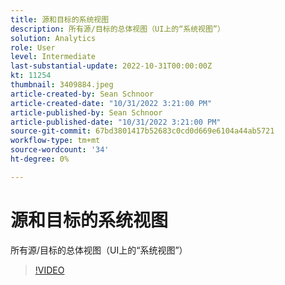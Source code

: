 ```yaml
---
title: 源和目标的系统视图
description: 所有源/目标的总体视图（UI上的“系统视图”）
solution: Analytics
role: User
level: Intermediate
last-substantial-update: 2022-10-31T00:00:00Z
kt: 11254
thumbnail: 3409884.jpeg
article-created-by: Sean Schnoor
article-created-date: "10/31/2022 3:21:00 PM"
article-published-by: Sean Schnoor
article-published-date: "10/31/2022 3:21:00 PM"
source-git-commit: 67bd3801417b52683c0cd0d669e6104a44ab5721
workflow-type: tm+mt
source-wordcount: '34'
ht-degree: 0%

---
```



# 源和目标的系统视图

所有源/目标的总体视图（UI上的“系统视图”）

>[!VIDEO](https://video.tv.adobe.com/v/3409884/?quality=12&learn=on)
